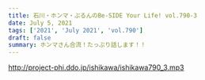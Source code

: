 ```yaml
---
title: 石川・ホンマ・ぶるんのBe-SIDE Your Life! vol.790-3
date: July 5, 2021
tags: ['2021', 'July 2021', 'vol.790']
draft: false
summary: ホンマさん合流！たっぷり話します！！
---
```


http://project-phi.ddo.jp/ishikawa/ishikawa790_3.mp3
